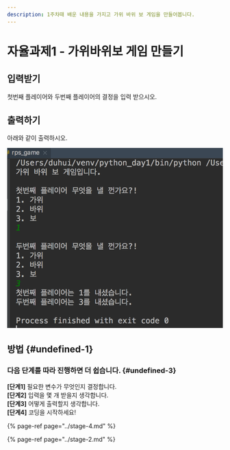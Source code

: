 ```yaml
---
description: 1주차때 배운 내용을 가지고 가위 바위 보 게임을 만들어봅니다.
---
```


# 자율과제1 - 가위바위보 게임 만들기

## 입력받기

첫번째 플레이어와 두번째 플레이어의 결정을 입력 받으시오.

## 출력하기

아래와 같이 출력하시오.

![&#xAC00;&#xC704; &#xBC14;&#xC704; &#xBCF4; &#xAC8C;&#xC784; &#xCD9C;&#xB825; &#xBAA8;&#xC2B5;](../../.gitbook/assets/image%20%28117%29.png)

## 방법 {#undefined-1}

### **다음** **단계를** **따라** **진행하면** **더** **쉽습니다.** {#undefined-3}

**\[단계1\]** 필요한 변수가 무엇인지 결정합니다.  
**\[단계2\]** 입력을 몇 개 받을지 생각합니다.  
**\[단계3\]** 어떻게 출력할지 생각합니다.  
**\[단계4\]** 코딩을 시작하세요!

{% page-ref page="../stage-4.md" %}

{% page-ref page="../stage-2.md" %}

